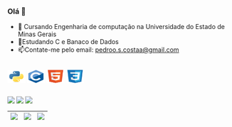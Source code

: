 ### Olá 👋

- 🔭 Cursando Engenharia de computação na Universidade do Estado de Minas Gerais
- 🌱Estudando C e Banaco de Dados
- 📫Contate-me pelo email: pedroo.s.costaa@gmail.com 
  

<div style="display: inline_block"><br>
 
  <img align="center" alt="Rafa-Python" height="30" width="40" src="https://raw.githubusercontent.com/devicons/devicon/master/icons/python/python-original.svg">
  <img align="center" alt="Rafa" height="30" width="40" src="https://raw.githubusercontent.com/devicons/devicon/master/icons/c/c-original.svg">
  <img align="center" alt="Rafa-HTML" height="30" width="40" src="https://raw.githubusercontent.com/devicons/devicon/master/icons/html5/html5-original.svg">
  <img align="center" alt="Rafa-CSS" height="30" width="40" src="https://raw.githubusercontent.com/devicons/devicon/master/icons/css3/css3-original.svg">

</div>

 ##
 
<div> 
  <a href="https://www.instagram.com/pedrosantm/" target="_blank"><img src="https://img.shields.io/badge/-Instagram-%23E4405F?style=for-the-badge&logo=instagram&logoColor=white" target="_blank"></a>
  <a href = "mailto:pedroo.s.costaa@gmail.com"><img src="https://img.shields.io/badge/-Gmail-%23333?style=for-the-badge&logo=gmail&logoColor=white" target="_blank"></a>
  <a href="https://www.linkedin.com/in/pedro-santos-747961264/" target="_blank"><img src="https://img.shields.io/badge/-LinkedIn-%230077B5?style=for-the-badge&logo=linkedin&logoColor=white" target="_blank"></a> 
  
</div>


| ![](http://github-profile-summary-cards.vercel.app/api/cards/stats?username=pedrosantm&theme=nord_dark) | ![](http://github-profile-summary-cards.vercel.app/api/cards/repos-per-language?username=pedrosantm&hide=Html&theme=nord_dark) | ![](http://github-profile-summary-cards.vercel.app/api/cards/most-commit-language?username=pedrosantm&theme=nord_dark) |
| :-: | :-: | :-: |
